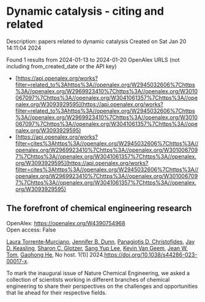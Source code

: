 # Dynamic catalysis - citing and related
Description: papers related to dynamic catalysis
Created on Sat Jan 20 14:11:04 2024

Found 1 results from 2024-01-13 to 2024-01-20
OpenAlex URLS (not including from_created_date or the API key)
- [https://api.openalex.org/works?filter=related_to%3Ahttps%3A//openalex.org/W2945032606%7Chttps%3A//openalex.org/W2969923410%7Chttps%3A//openalex.org/W3010067097%7Chttps%3A//openalex.org/W3041061357%7Chttps%3A//openalex.org/W3093929595](https://api.openalex.org/works?filter=related_to%3Ahttps%3A//openalex.org/W2945032606%7Chttps%3A//openalex.org/W2969923410%7Chttps%3A//openalex.org/W3010067097%7Chttps%3A//openalex.org/W3041061357%7Chttps%3A//openalex.org/W3093929595)
- [https://api.openalex.org/works?filter=cites%3Ahttps%3A//openalex.org/W2945032606%7Chttps%3A//openalex.org/W2969923410%7Chttps%3A//openalex.org/W3010067097%7Chttps%3A//openalex.org/W3041061357%7Chttps%3A//openalex.org/W3093929595](https://api.openalex.org/works?filter=cites%3Ahttps%3A//openalex.org/W2945032606%7Chttps%3A//openalex.org/W2969923410%7Chttps%3A//openalex.org/W3010067097%7Chttps%3A//openalex.org/W3041061357%7Chttps%3A//openalex.org/W3093929595)

## The forefront of chemical engineering research   

OpenAlex: https://openalex.org/W4390754968    
Open access: False
    
[Laura Torrente‐Murciano](https://openalex.org/A5077667949), [Jennifer B. Dunn](https://openalex.org/A5031525338), [Panagiotis D. Christofides](https://openalex.org/A5002367171), [Jay D. Keasling](https://openalex.org/A5008264427), [Sharon C. Glotzer](https://openalex.org/A5045900230), [Sang Yup Lee](https://openalex.org/A5008430104), [Kevin Van Geem](https://openalex.org/A5004577558), [Jean W. Tom](https://openalex.org/A5074982734), [Gaohong He](https://openalex.org/A5087071952), No host. 1(1)] 2024.https://doi.org/10.1038/s44286-023-00017-x.
    
To mark the inaugural issue of Nature Chemical Engineering, we asked a collection of scientists working in different branches of chemical engineering to share their perspectives on the challenges and opportunities that lie ahead for their respective fields.    

    
